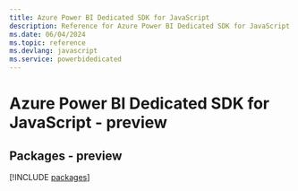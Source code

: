 ```yaml
---
title: Azure Power BI Dedicated SDK for JavaScript
description: Reference for Azure Power BI Dedicated SDK for JavaScript
ms.date: 06/04/2024
ms.topic: reference
ms.devlang: javascript
ms.service: powerbidedicated
---
```

# Azure Power BI Dedicated SDK for JavaScript - preview
## Packages - preview
[!INCLUDE [packages](power-bi-dedicated-index.md)]